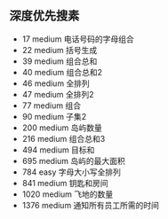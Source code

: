 ## 深度优先搜素

* 17 medium 电话号码的字母组合
* 22 medium 括号生成
* 39 medium 组合总和
* 40 medium 组合总和2
* 46 medium 全排列
* 47 medium 全排列2
* 77 medium 组合
* 90 medium 子集2
* 200 medium 岛屿数量
* 216 medium 组合总和3
* 494 medium 目标和
* 695 medium 岛屿的最大面积
* 784 easy 字母大小写全排列
* 841 medium 钥匙和房间
* 1020 medium 飞地的数量
* 1376 medium 通知所有员工所需的时间
